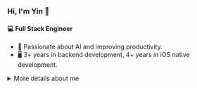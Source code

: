### Hi, I'm Yin 👋

#### 💻 Full Stack Engineer

- 🌱 Passionate about AI and improving productivity.
- 🖥️ 3+ years in backend development, 4+ years in iOS native development.  

<details>
  <summary>More details about me</summary>
  
![Yin's github stats](https://github-readme-stats.vercel.app/api?username=yintokey&show_icons=true)

### Languages
![Python](https://img.shields.io/badge/-Python-3776AB?style=flat&logo=python&logoColor=white)
![Typescript](https://img.shields.io/badge/-TypeScript-3178C6?style=flat&logo=typescript&logoColor=white)
![JavaScript](https://img.shields.io/badge/-JavaScript-F7DF1E?style=flat&logo=javascript&logoColor=black)
![Go](https://img.shields.io/badge/-Go-00ADD8?style=flat&logo=go&logoColor=white)
![Swift](https://img.shields.io/badge/-Swift-FA7343?style=flat&logo=swift&logoColor=white)
![Objective-C](https://img.shields.io/badge/-Objective--C-438EFF?style=flat&logo=objective-c&logoColor=white)

#### Backend
![Node.js](https://img.shields.io/badge/-Node.js-339933?style=flat&logo=node.js&logoColor=white)
![Nest.js](https://img.shields.io/badge/-Nest.js-E0234E?style=flat&logo=nestjs&logoColor=white)
![Koa](https://img.shields.io/badge/-Koa-333333?style=flat&logo=koa&logoColor=white)
![gRPC](https://img.shields.io/badge/-gRPC-6CBE45?style=flat&logo=grpc&logoColor=white)
![MongoDB](https://img.shields.io/badge/-MongoDB-47A248?style=flat&logo=mongodb&logoColor=white)
![Redis](https://img.shields.io/badge/-Redis-DC382D?style=flat&logo=redis&logoColor=white)
![MySQL](https://img.shields.io/badge/-MySQL-4479A1?style=flat&logo=mysql&logoColor=white)

#### Frontend
![React](https://img.shields.io/badge/-React-61DAFB?style=flat&logo=react&logoColor=white)
![Next.js](https://img.shields.io/badge/-Next.js-000000?style=flat&logo=next.js&logoColor=white)
![Ionic](https://img.shields.io/badge/-Ionic-3880FF?style=flat&logo=ionic&logoColor=white)
![HTML](https://img.shields.io/badge/-HTML-E34F26?style=flat&logo=html5&logoColor=white)
![CSS](https://img.shields.io/badge/-CSS-1572B6?style=flat&logo=css3&logoColor=white)
![iOS Native](https://img.shields.io/badge/-iOS%20Native-000000?style=flat&logo=apple&logoColor=white)

#### Devops
![AWS](https://img.shields.io/badge/-AWS-232F3E?style=flat&logo=amazon-aws&logoColor=white)
![GitLab CI/CD](https://img.shields.io/badge/-GitLab%20CI%2FCD-FCA121?style=flat&logo=gitlab&logoColor=white)
![Docker](https://img.shields.io/badge/-Docker-2496ED?style=flat&logo=docker&logoColor=white)


</details>
